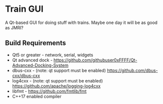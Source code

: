 # Train GUI

A Qt-based GUI for doing stuff with trains.  Maybe one day it will be as good as JMRI?

## Build Requirements

* Qt5 or greater - network, serial, widgets
* Qt advanced dock - https://github.com/githubuser0xFFFF/Qt-Advanced-Docking-System
* dbus-cxx - (note: qt support must be enabled) https://github.com/dbus-cxx/dbus-cxx
* log4cxx - (note: qt support must be enabled) https://github.com/apache/logging-log4cxx
* libfmt - https://github.com/fmtlib/fmt
* C++17 enabled compiler
